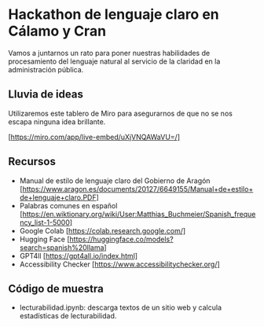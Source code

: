 # Hackathon de lenguaje claro en Cálamo y Cran
Vamos a juntarnos un rato para poner nuestras habilidades de procesamiento del lenguaje natural al servicio de la claridad en la administración pública. 

## Lluvia de ideas

Utilizaremos este tablero de Miro para asegurarnos de que no se nos escapa ninguna idea brillante.

[https://miro.com/app/live-embed/uXjVNQAWaVU=/]

## Recursos
* Manual de estilo de lenguaje claro del Gobierno de Aragón [https://www.aragon.es/documents/20127/6649155/Manual+de+estilo+de+lenguaje+claro.PDF]
* Palabras comunes en español [https://en.wiktionary.org/wiki/User:Matthias_Buchmeier/Spanish_frequency_list-1-5000]
* Google Colab [https://colab.research.google.com/]
* Hugging Face [https://huggingface.co/models?search=spanish%20llama]
* GPT4ll [https://gpt4all.io/index.html]
* Accessibility Checker [https://www.accessibilitychecker.org/]

## Código de muestra
* lecturabilidad.ipynb: descarga textos de un sitio web y calcula estadísticas de lecturabilidad.
